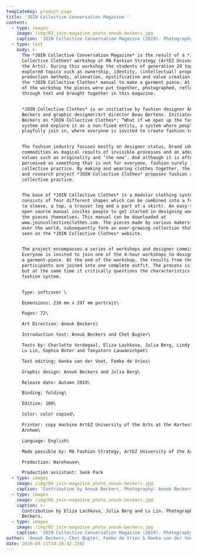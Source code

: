 ```yaml
---
templateKey: product-page
title: 'JOIN Collective Conversation Magazine '
content:
  - type: images
    image: /img/03_join-magazine_photo_anouk-beckers.jpg
    caption: 'JOIN Collective Conversation Magazine (2019). Photography: Anouk Beckers.'
  - type: text
    body: >-
      The *JOIN Collective Conversation Magazine* is the result of a *JOIN
      Collective Clothes* workshop at MA Fashion Strategy (ArtEZ University of
      the Arts). During this workshop the students of generation 29 together
      explored topics such as ownership, identity, (intellectual) property,
      production methods, alienation, mystification and value creation and used
      the *JOIN Collective Clothes* manual to make a garment piece. At the end
      of the workshop the pieces were put together, photographed, reflected upon
      through text and brought together in this magazine.


      *JOIN Collective Clothes* is an initiative by fashion designer Anouk
      Beckers and graphic designer/art director Beau Bertens. Initiator Anouk
      Beckers on *JOIN Collective Clothes*: “What if we open up the fashion
      system and explore it as a non-fixed entity, a system where people can
      playfully join in, where everyone is invited to create fashion together?”


      The fashion industry focuses mostly on designer status, brand identity,
      commodities as magical results of invisible processes and an adoration of
      values such as originality and ‘the new’. And although it is often
      perceived as something that is not for everyone, fashion surely is a
      collective practice. By making and wearing clothes together, the design
      and research project *JOIN Collective Clothes* proposes fashion as a
      collective practice. 


      The base of *JOIN Collective Clothes* is a modular clothing system that
      consists of four different shapes which can be combined into a full outfit
      (a sleeve, a top, a trouser leg and a part of a skirt). An easy-to-use
      open source manual invites people to get started in designing and making
      the pieces themselves. This manual can be downloaded at
      www.joincollectiveclothes.com. The pieces made by various makers from all
      over the world, subsequently form an ever-growing collection that can be
      seen on the *JOIN Collective Clothes* website. 


      The project encompasses a series of workshops and designer commissions.
      Everyone is invited to join one of the 4-hour workshops to design and make
      a garment-piece. At the end of the workshop, the results from the
      participants are joined into one complete outfit. The process is playful,
      but at the same time it critically questions the characteristics of the
      fashion system.


      Type: softcover \

      Dimensions: 210 mm x 297 mm portrait\

      Pages: 72\

      Art Direction: Anouk Beckers\

      Introduction text: Anouk Beckers and Chet Bugter\

      Texts by: Charlotte Verdegaal, Eliza Lachkova, Julia Berg, Lindy Boerman,
      Lu Lin, Sophia Buter and Tanyatorn Lauwanichpat\

      Text editing: Hanka van der Voet, Femke de Vries\

      Graphic design: Anouk Beckers and Julia Berg\

      Release date: Autumn 2019\

      Binding: folding\

      Edition: 100\

      Color: color copied\

      Printer: copy machine ArtEZ University of the Arts at the Kortestraat 27,
      Arnhem\

      Language: English\

      Made possible by: MA Fashion Strategy, ArtEZ University of the Arts\

      Production: Warehouse\

      Production assistant: Seok Park
  - type: images
    image: /img/04_join-magazine_photo_anouk-beckers.jpg
    caption: 'Contribution by Anouk Beckers. Photography: Anouk Beckers.'
  - type: images
    image: /img/08_join-magazine_photo_anouk-beckers.jpg
    caption: >-
      Contribution by Eliza Lachkova, Julia Berg and Lu Lin. Photography: Anouk
      Beckers.
  - type: images
    image: /img/02_join-magazine_photo_anouk-beckers.jpg
    caption: 'JOIN Collective Conversation Magazine (2019). Photography: Anouk Beckers.'
author: 'Anouk Beckers, Chet Bugter, Femke de Vries & Hanka van der Voet (eds.)'
date: 2020-04-11T14:36:42.258Z
---
```

